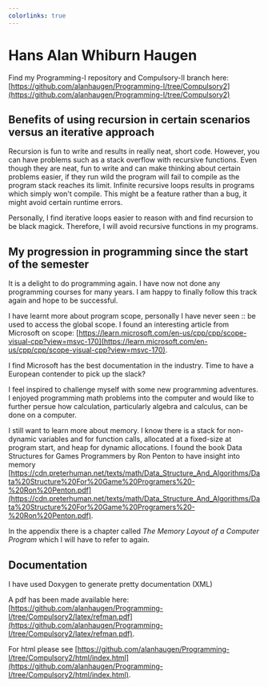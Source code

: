 ```yaml
---
colorlinks: true
---
```


# Hans Alan Whiburn Haugen

Find my Programming-I repository and Compulsory-II branch here: [https://github.com/alanhaugen/Programming-I/tree/Compulsory2](https://github.com/alanhaugen/Programming-I/tree/Compulsory2)

## Benefits of using recursion in certain scenarios versus an iterative approach

Recursion is fun to write and results in really neat, short code. However, you can have problems such as a stack overflow with recursive functions. Even though they are neat, fun to write and can make thinking about certain problems easier, if they run wild the program will fail to compile as the program stack reaches its limit. Infinite recursive loops results in programs which simply won't compile. This might be a feature rather than a bug, it might avoid certain runtime errors.

Personally, I find iterative loops easier to reason with and find recursion to be black magick. Therefore, I will avoid recursive functions in my programs.

## My progression in programming since the start of the semester

It is a delight to do programming again. I have now not done any programming courses for many years. I am happy to finally follow this track again and hope to be successful.

I have learnt more about program scope, personally I have never seen :: be used to access the global scope. I found an interesting article from Microsoft on scope: [https://learn.microsoft.com/en-us/cpp/cpp/scope-visual-cpp?view=msvc-170](https://learn.microsoft.com/en-us/cpp/cpp/scope-visual-cpp?view=msvc-170).

I find Microsoft has the best documentation in the industry. Time to have a European contender to pick up the slack?

I feel inspired to challenge myself with some new programming adventures. I enjoyed programming math problems into the computer and would like to further persue how calculation, particularly algebra and calculus, can be done on a computer.

I still want to learn more about memory. I know there is a stack for non-dynamic variables and for function calls, allocated at a fixed-size at program start, and heap for dynamic allocations. I found the book Data Structures for Games Programmers by Ron Penton to have insight into memory [https://cdn.preterhuman.net/texts/math/Data_Structure_And_Algorithms/Data%20Structure%20For%20Game%20Programers%20-%20Ron%20Penton.pdf](https://cdn.preterhuman.net/texts/math/Data_Structure_And_Algorithms/Data%20Structure%20For%20Game%20Programers%20-%20Ron%20Penton.pdf).

In the appendix there is a chapter called *The Memory Layout of a Computer Program* which I will have to refer to again.

## Documentation

I have used Doxygen to generate pretty documentation (XML)

A pdf has been made available here: [https://github.com/alanhaugen/Programming-I/tree/Compulsory2/latex/refman.pdf](https://github.com/alanhaugen/Programming-I/tree/Compulsory2/latex/refman.pdf).

For html please see [https://github.com/alanhaugen/Programming-I/tree/Compulsory2/html/index.html](https://github.com/alanhaugen/Programming-I/tree/Compulsory2/html/index.html).

